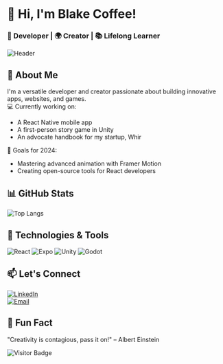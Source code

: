 # 👋 Hi, I'm Blake Coffee!
### 🚀 Developer | 🌍 Creator | 📚 Lifelong Learner

![Header](https://your-header-image-url.com)

## 🌟 About Me
I'm a versatile developer and creator passionate about building innovative apps, websites, and games.  
💻 Currently working on:  
- A React Native mobile app  
- A first-person story game in Unity  
- An advocate handbook for my startup, Whir

🎯 Goals for 2024:  
- Mastering advanced animation with Framer Motion  
- Creating open-source tools for React developers

## 📊 GitHub Stats
![Top Langs](https://github-readme-stats.vercel.app/api/top-langs/?username=coffeedevsolutions&layout=donut&theme=gruvbox)

## 🔧 Technologies & Tools
![React](https://img.shields.io/badge/-React-black?style=flat-square&logo=react) ![Expo](https://img.shields.io/badge/-Expo-black?style=flat-square&logo=expo) ![Unity](https://img.shields.io/badge/-Unity-black?style=flat-square&logo=unity) ![Godot](https://img.shields.io/badge/-Godot-blue?style=flat-square&logo=godot-engine)

## 📫 Let's Connect
[![LinkedIn](https://img.shields.io/badge/LinkedIn-Connect-blue?style=for-the-badge&logo=linkedin)](https://linkedin.com/in/blake-coffee)  
[![Email](https://img.shields.io/badge/Email-Contact-red?style=for-the-badge)](mailto:blake.coffee8@gmail.com)

## 🌱 Fun Fact
"Creativity is contagious, pass it on!" – Albert Einstein

![Visitor Badge](https://visitor-badge.glitch.me/badge?page_id=coffeedevtools)
